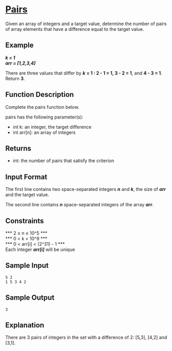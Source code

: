 # [Pairs](https://www.hackerrank.com/challenges/pairs/problem)

Given an array of integers and a target value, determine the number of pairs of array elements that have a difference equal to the target value.

## Example

***k = 1***\
***arr = [1,2,3,4]***

There are three values that differ by ***k*** **= 1 : 2 - 1 = 1, 3 - 2 = 1**, and **4 - 3 = 1**. Return **3**.

## Function Description

Complete the pairs function below.

pairs has the following parameter(s):

- int k: an integer, the target difference
- int arr[n]: an array of integers

## Returns

- int: the number of pairs that satisfy the criterion

## Input Format

The first line contains two space-separated integers ***n*** and ***k***, the size of ***arr*** and the target value.

The second line contains ***n*** space-separated integers of the array ***arr***.

## Constraints

*** 2 ≤ n ≤ 10^5 ***\
*** 0 < k < 10^9 ***\
*** 0 < arr[i] < (2^31) - 1 ***\
Each integer ***arr[i]*** will be unique

## Sample Input

`5 2`\
`1 5 3 4 2`

## Sample Output

`3`

## Explanation

There are 3 pairs of integers in the set with a difference of 2: [5,3], [4,2] and [3,1].
